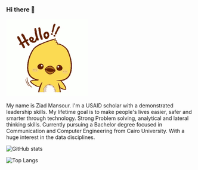 ### Hi there 👋
![Hello](https://github.com/ZiadMansourM/ZiadMansourM/raw/master/hello.gif)

My name is Ziad Mansour. I'm a USAID scholar with a demonstrated leadership skills. My lifetime goal is to make people's lives easier, safer and smarter through technology. Strong Problem solving, analytical and lateral thinking skills. Currently pursuing a Bachelor degree focused in Communication and Computer Engineering from Cairo University. With a huge interest in the data disciplines. 

![GitHub stats](https://github-readme-stats.vercel.app/api?username=ZiadMansourM&count_private&show_icons=true&theme=onedark)

<!--![ZiadMansourM's github stats](https://github-readme-stats.vercel.app/api?username=ZiadMansourM&count_private=true&show_icons=true) -->

![Top Langs](https://github-readme-stats.vercel.app/api/top-langs/?username=ZiadMansourM&theme=buefy&layout=compact)
<!--
**ZiadMansourM/ZiadMansourM** is a ✨ _special_ ✨ repository because its `README.md` (this file) appears on your GitHub profile.

Here are some ideas to get you started:

- 🔭 I’m currently working on ...
- 🌱 I’m currently learning ...
- 👯 I’m looking to collaborate on ...
- 🤔 I’m looking for help with ...
- 💬 Ask me about ...
- 📫 How to reach me: ...
- 😄 Pronouns: ...
- ⚡ Fun fact: ...
-->
